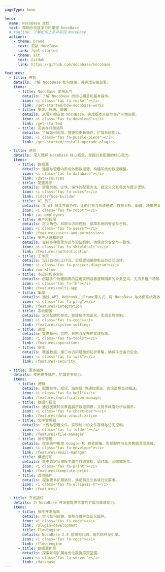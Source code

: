 ```yaml
---
pageType: home

hero:
  name: NocoBase 文档
  text: 帮助你快速学习和掌握 NocoBase
  # tagline: 了解如何上手并实现 NocoBase
  actions:
    - theme: brand
      text: 安装 NocoBase
      link: /get-started
    - theme: alt
      text: GitHub
      link: https://github.com/nocobase/nocobase

features:
  - title: 开始
    details: 了解 NocoBase 如何使用，并完成安装部署。
    items:
      - title: NocoBase 使用入门
        details: 了解 NocoBase 的核心概念和基本操作。
        icon: <i class="fas fa-rocket"></i>
        link: /get-started/how-nocobase-works
      - title: 安装、升级、部署
        details: 从零开始安装 NocoBase，完成版本升级与生产环境部署。
        icon: <i class="fas fa-download"></i>
        link: /get-started
      - title: 安装与升级插件
        details: 了解如何添加、管理和更新插件，扩展系统能力。
        icon: <i class="fas fa-puzzle-piece"></i>
        link: /get-started/install-upgrade-plugins

  - title: 进阶
    details: 深入理解 NocoBase 核心概念，掌握开发配置的核心能力。
    items:
      - title: 数据源
        details: 连接与管理内部或外部数据源，构建系统的数据模型。
        icon: <i class="fas fa-database"></i>
        link: /data-sources
      - title: 配置界面
        details: 掌握页面、区块、操作的配置方法，自定义交互界面与展示逻辑。
        icon: <i class="fas fa-cubes"></i>
        link: /interface-builder
      - title: AI 员工
        details: 与 AI 员工并肩协作，让他们参与系统搭建、数据分析、翻译、决策等业务场景。
        icon: <i class="fas fa-robot"></i>
        link: /ai-employees
      - title: 用户和权限
        details: 定义角色、权限与访问控制，保障系统的安全与合规。
        icon: <i class="fas fa-users"></i>
        link: /features/users-and-permissions
      - title: 用户认证和验证
        details: 支持多种登录方式与验证机制，确保身份安全与一致性。
        icon: <i class="fas fa-shield-alt"></i>
        link: /features/authentication
      - title: 工作流
        details: 设计自动化工作流，实现逻辑编排和业务自动运转。
        icon: <i class="fas fa-project-diagram"></i>
        link: /workflow
      - title: 多应用和多空间
        details: 创建多个物理隔离的应用实例或者逻辑隔离的业务空间，支持多租户场景。
        icon: <i class="fas fa-th"></i>
        link: /features/multi-app
      - title: 集成
        details: 通过 API、Webhook、iFrame等方式，将 NocoBase 与外部系统高效对接。
        icon: <i class="fas fa-plug"></i>
        link: /features/integration
      - title: 系统配置
        details: 定义品牌和样式，管理插件和语言，实现全局控制。
        icon: <i class="fas fa-cog"></i>
        link: /features/system-settings
      - title: 运维
        details: 提供备份、监控、日志与发布的实践指南。
        icon: <i class="fas fa-tools"></i>
        link: /features/operations
      - title: 安全
        details: 覆盖数据、接口与访问层面的防护策略，确保平台运行安全。
        icon: <i class="fas fa-lock"></i>
        link: /features/security

  - title: 更多插件
    details: 使用更多插件，扩展更多能力。
    items:
      - title: 通知
        details: 配置邮件、短信、站内信 等通知渠道，实现消息自动推送。
        icon: <i class="fas fa-bell"></i>
        link: /features/notification-manager
      - title: 数据可视化
        details: 通过图表和仪表盘展示数据洞察，支持多维度分析与展示。
        icon: <i class="fas fa-chart-bar"></i>
        link: /features/data-visualization
      - title: 文件管理器
        details: 上传与管理文件，实现统一的文件存储与访问控制。
        icon: <i class="fas fa-folder"></i>
        link: /features/file-manager
      - title: 邮件管理
        details: 在系统中集成 Google 和 微软邮箱，实现邮件与业务数据深度集成。
        icon: <i class="fas fa-envelope"></i>
        link: /features/email-manager
      - title: 模板打印
        details: 基于自定义模板生成可打印文档，如订单、合同或发票。
        icon: <i class="fas fa-print"></i>
        link: /features/template-print
      - title: 其他插件
        details: 探索更多扩展插件，满足特定业务或行业需求。
        icon: <i class="fas fa-ellipsis-h"></i>
        link: /features/

  - title: 开发插件
    details: 为 NocoBase 开发者提供丰富的扩展与集成能力。
    items:
      - title: 插件开发指南
        details: 学习如何创建、发布与维护自定义插件。
        icon: <i class="fas fa-code"></i>
        link: /plugin-development
      - title: FlowEngine
        details: NocoBase 2.0 前端无代码、低代码开发引擎。
        icon: <i class="fas fa-cogs"></i>
        link: /flow-engine
      - title: 数据源扩展
        details: 探索如何扩展与优化数据库交互层。
        icon: <i class="fas fa-server"></i>
        link: /database
---
```

